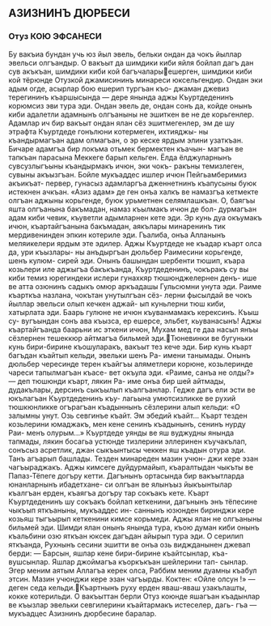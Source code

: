 ## АЗИЗНИНЪ ДЮРБЕСИ

### Отуз КОЮ ЭФСАНЕСИ

Бу вакъиа бундан учь юз йыл эвель, бельки ондан да чокъ йыллар эвельси олгъандыр. О вакъыт да шимдики киби яйля бойлап дагъ дан сув акъкъан, шимдики киби кой багъчаларыешерген, шимдики киби кой тёрюнде Отузкой джамисининъ минареси юксельгендир.
Ондан эки адым огде, асырлар бою ешерип тургъан къо- джаман джевиз терегининъ къаршысында — дере янында аджы Къуртдеденинъ корюмсиз эви тура эди.
Ондан эвель де, ондан сонъ да, койде онынъ киби адалетли адамнынъ олгъаныны не эшиткен ве не де корьгенлер.
Адамлар ич бир вакъыт ондан ялан сёз эшитмегенлер, эм де шу этрафта Къуртдеде гонълюни котермеген, ихтияджы- ны къандырмагъан адам олмагъан, о эр кеске ярдым элини узаткъан.
Бичаре адамгъа бир локъма отьмек бермектен къачын- магъан ве тапкъан парасына Меккеге барып кельген. Ёлда ёлджуларнынъ сувсузлыгъыны къандырмакъ ичюн, эки чокъ- ракъны темизлеген, сувыны акъызгъан.
Бойле мукъаддес ишлер ичюн Пейгьамберимиз акъикъат- первер, гунасыз адамларгъа дженнетнинъ къапусыны буюк истекнен ачкъан.
«Азиз адам» де ген онъа халкъ ве намазгъа кетмекте олгъан аджыны корьгенде, буюк урьметнен селямлашкъан. О, баягъы яшта олгъанына бакъмадан, намаз къылмакъ ичюн де бол- дурмагъан адам киби чевик, къуветли адымларнен кете эди.
Эр кунь дуа окъумакъ ичюн, къартайгъанына бакъмадан, аякълары минаренинъ тик мердивенинден эпкин котериле эди. Гъалиба, онъа Алланынъ меляикелери ярдым эте эдилер.
Аджы Къуртдеде не къадар къарт олса да, ури къызлары- ны анъдыргъан дюльбер Раимесини корьгенде, шенъ кулюм- сирей эди.
Онынъ башындан шербенти тюшип, къара козьлери иле аджыгъа бакъкъанда, Къуртдеденинъ, чокъракъ су вы киби темиз юрегиндеки ислери гунахкяр тюшюнджелернен денъ- ише ве атта озюнинъ садыкъ омюр аркъадашы Гульсюмни унута эди. Раиме къарткъа назлана, чокътан унутылгъан сёз- лерни фысылдай ве чокъ йыллар эвельси олып кечкен аджай- ып куньлерни тюш киби, хатырлата эди.
Баарь гулюне не ичюн къуванмамакъ керексинъ. Къыш су- вугъындан сонъ ава къызса, ер ешерсе, эльбет, кьуванасынъ!
Аджы къартайгъанда баарьни ис эткени ичюн, Мухам мед ге даа насыл янъы сёзлернен тешеккюр айтмагъа бильмей эди.Тюневинки ве бугуньки кунь бири-бирине къошуларакъ, вакъыт тез кече эди.
Бир кунь къарт багъдан къайтып кельди, эвельки шенъ Ра- имени танымады. Онынъ дюльбер чересинде терен къайгъы аляметлери корюне, козьлеринде чареси тапылмагъан къасе- вет окъула эди.
«Раиме, санъа не олды?» — деп тюшюнди къарт, лякин Ра- име онъа бир шей айтмады, дудакълары, дерсинъ сыкъылып къалгъанлар.
Гедже дагъ ели эсти ве юкълагъан Къуртдеденинъ къу- лагьына умютсизликке ве рухий тюшкюнликке огърагъан къадыннынъ сёзлерини алып кельди: «О залымны унут. Озь севгинъе къайт. Эм эбедий къайт... Къарт тезден козьлерини юмаджакъ, мен кене сенинъ къадынынъ, сенинъ нурду Раи- менъ олурым...»
Къуртдеде уянды ве яш вуджудны янында тапмады, лякин босагьа устюнде тизлерини эллеринен къучакълап, сонъсыз асретлик, джан сыкъынтысы чеккен яш къадын отура эди.
Танъ агъарып башлады. Тезден минареден мазин учюн- джи кере эзан чагъыраджакъ. Аджы кимсеге дуйдурмайып, къаралтыдан чыкъты ве Папаз-Тёпеге догъру кетти. Дагънынъ ортасында бир вакъытларда юнанларнынъ ибадетхане- си олгъан ве ялынъыз йыкъынтылар къалгъан ерден, къаягъа догъру тар сокъакъ кете.
Къарт Къуртдеденинъ шу сокъакъ бойлап кеткенини, дагънынъ энъ тёпесине чыкъып яткъаныны, мукъаддес ин- саннынъ юзюнден биринджи кере козьяш тыгъырып кеткенини кимсе корьмеди.
Аджы ялан не олгъаныны бильмей эди. Шимди ялан онынъ янында тура, къою думан киби онынъ къальбини озю яткъан юксек дагъдан айырып тура эди.
О серилип яткъанда, Рухнынъ сесини эшитти ве онъа озь виджданынен джевап берди:
— Барсын, яшлар кене бири-бирине къайтсынлар, къа- вушсынлар. Яшлар джоймагъа къоркъкъан шейлерини тап- сынлар. Эгер меним аятым Аллагъа керек олса, Раббим меним дуамны къабул этсин.
Мазин учюнджи кере эзан чагъырды. Коктен: «Ойле олсун !» — деген седа кельди.Къартнынъ руху ерден яваш-яваш узакълашты, кокке котерильди.
О вакъыттан берли Отуз коюнде яшагъан къадынлар ве къызлар эвельки севгилерини къайтармакъ истеселер, дагь- гъа — мукъадцес Азизнинъ дюрбесине баралар.
